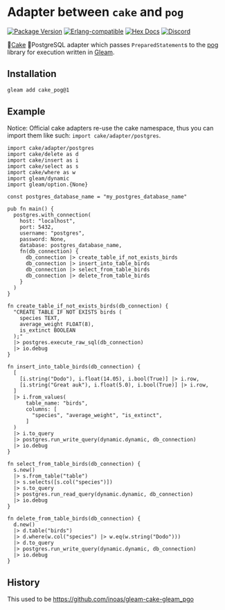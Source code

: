 # Adapter between `cake` and `pog`

[![Package <a href="https://github.com/inoas/gleam-cake-pgo/releases"><img src="https://img.shields.io/github/release/inoas/gleam-cake-pog" alt="GitHub release"></a> Version](https://img.shields.io/hexpm/v/cake_pog)](https://hex.pm/packages/cake_pog)
[![Erlang-compatible](https://img.shields.io/badge/target-erlang-b83998)](https://www.erlang.org/)
[![Hex Docs](https://img.shields.io/badge/hex-docs-ffaff3)](https://hexdocs.pm/cake_pog/)
[![Discord](https://img.shields.io/discord/768594524158427167?label=discord%20chat&amp;color=5865F2)](https://discord.gg/Fm8Pwmy)

<!--
[![CI Test](https://github.com/inoas/gleam-cake-pog/actions/workflows/test.yml/badge.svg?branch=main&amp;event=push)](https://github.com/inoas/gleam-cake-pog/actions/workflows/test.yml)
-->

🎂[Cake](http://hex.pm/packages/cake) 🐘PostgreSQL adapter which passes `PreparedStatement`s to the [pog](http://hex.pm/packages/pog) library for execution written in [Gleam](https://gleam.run/).

## Installation

```sh
gleam add cake_pog@1
```

## Example

Notice: Official cake adapters re-use the cake namespace, thus you can import them like
such: `import cake/adapter/postgres`.

```gleam
import cake/adapter/postgres
import cake/delete as d
import cake/insert as i
import cake/select as s
import cake/where as w
import gleam/dynamic
import gleam/option.{None}

const postgres_database_name = "my_postgres_database_name"

pub fn main() {
  postgres.with_connection(
    host: "localhost",
    port: 5432,
    username: "postgres",
    password: None,
    database: postgres_database_name,
    fn(db_connection) {
      db_connection |> create_table_if_not_exists_birds
      db_connection |> insert_into_table_birds
      db_connection |> select_from_table_birds
      db_connection |> delete_from_table_birds
    }
  )
}

fn create_table_if_not_exists_birds(db_connection) {
  "CREATE TABLE IF NOT EXISTS birds (
    species TEXT,
    average_weight FLOAT(8),
    is_extinct BOOLEAN
  );"
  |> postgres.execute_raw_sql(db_connection)
  |> io.debug
}

fn insert_into_table_birds(db_connection) {
  [
    [i.string("Dodo"), i.float(14.05), i.bool(True)] |> i.row,
    [i.string("Great auk"), i.float(5.0), i.bool(True)] |> i.row,
  ]
  |> i.from_values(
      table_name: "birds",
      columns: [
        "species", "average_weight", "is_extinct",
      ]
  )
  |> i.to_query
  |> postgres.run_write_query(dynamic.dynamic, db_connection)
  |> io.debug
}

fn select_from_table_birds(db_connection) {
  s.new()
  |> s.from_table("table")
  |> s.selects([s.col("species")])
  |> s.to_query
  |> postgres.run_read_query(dynamic.dynamic, db_connection)
  |> io.debug
}

fn delete_from_table_birds(db_connection) {
  d.new()
  |> d.table("birds")
  |> d.where(w.col("species") |> w.eq(w.string("Dodo")))
  |> d.to_query
  |> postgres.run_write_query(dynamic.dynamic, db_connection)
  |> io.debug
}
```

## History

This used to be <https://github.com/inoas/gleam-cake-gleam_pgo>
